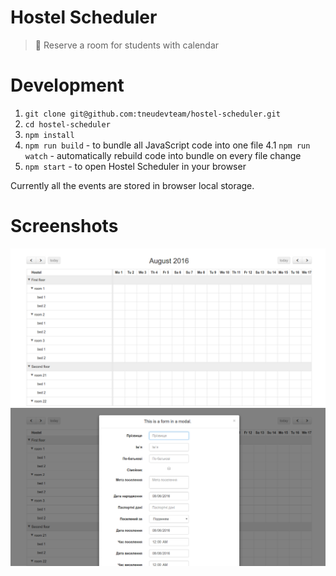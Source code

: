 # Hostel Scheduler
> :date: Reserve a room for students with calendar

# Development

1. `git clone git@github.com:tneudevteam/hostel-scheduler.git`
2. `cd hostel-scheduler`
3. `npm install`
4. `npm run build` - to bundle all JavaScript code into one file
    4.1 `npm run watch` - automatically rebuild code into bundle on every file change
5. `npm start` - to open Hostel Scheduler in your browser

Currently all the events are stored in browser local storage.

# Screenshots

![Main Screen](media/main-screen.png)
![Modal Window](media/modal-window.png)
